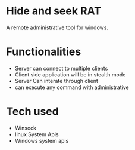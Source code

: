 # Hide and seek RAT
A remote administrative tool for windows.

# Functionalities 
* Server can connect to multiple clients
* Client side application will be in stealth mode
* Server Can interate through client
* can execute any command with administrative 

# Tech used 
* Winsock
* linux System Apis
* Windows system apis
